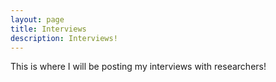 ```yaml
---
layout: page
title: Interviews
description: Interviews!
---
```


This is where I will be posting my interviews with researchers!
